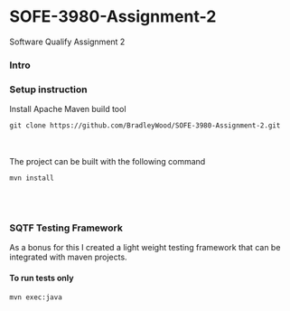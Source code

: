 # SOFE-3980-Assignment-2
Software Qualify Assignment 2

### Intro


### Setup instruction

Install Apache Maven build tool <br>

```
git clone https://github.com/BradleyWood/SOFE-3980-Assignment-2.git
```

<br></br>
The project can be built with the following command
```
mvn install
```
<br></br>


### SQTF Testing Framework

As a bonus for this I created a light weight testing framework
that can be integrated with maven projects.

#### To run tests only
```
mvn exec:java
```
